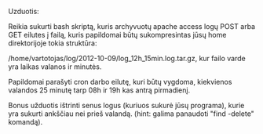 Uzduotis:

Reikia sukurti bash skriptą, kuris archyvuotų apache access logų POST arba GET eilutes į failą, kuris papildomai 
būtų sukompresintas jūsų home direktorijoje tokia struktūra: 

/home/vartotojas/log/2012-10-09/log_12h_15min.log.tar.gz, kur failo varde yra laikas valanos ir minutės. 

Papildomai parašyti cron darbo eilutę, kuri būtų vygdoma, kiekvienos valandos 25 minutę tarp 08h ir 19h kas antrą pirmadienį.

Bonus užduotis ištrinti senus logus (kuriuos sukurė jūsų programa), kurie yra sukurti ankščiau nei prieš valandą. 
(hint: galima panaudoti "find -delete" komandą).

